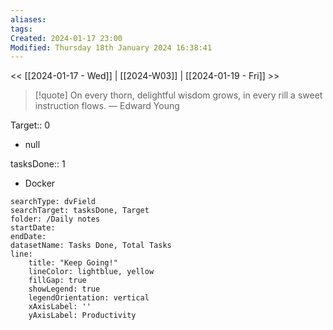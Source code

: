 ```yaml
---
aliases: 
tags: 
Created: 2024-01-17 23:00
Modified: Thursday 18th January 2024 16:38:41
---
```


<< [[2024-01-17 - Wed]] | [[2024-W03]] | [[2024-01-19 - Fri]] >>

> [!quote] On every thorn, delightful wisdom grows, in every rill a sweet instruction flows.
> — Edward Young


Target:: 0
- null

tasksDone:: 1
- Docker


```tracker
searchType: dvField
searchTarget: tasksDone, Target
folder: /Daily notes 
startDate:
endDate:
datasetName: Tasks Done, Total Tasks
line:
    title: "Keep Going!"
    lineColor: lightblue, yellow
    fillGap: true
    showLegend: true
    legendOrientation: vertical
    xAxisLabel: ''
    yAxisLabel: Productivity
```
